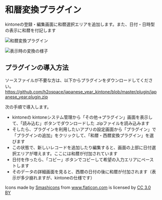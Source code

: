# 和暦変換プラグイン

kintoneの登録・編集画面に和暦選択エリアを追加します。また、日付・日時型の表示に和暦を付記します

![和暦変換プラグイン](img/2017-09-28_21-14-19.png)

![表示時の変換の様子](img/2017-09-28_21-14-37.png)


## プラグインの導入方法

ソースファイルが不要な方は、以下からプラグインをダウンロードしてください。
https://github.com/h2ospace/japanese_year_kintone/blob/master/plugin/japanese_year.plugin.zip

次の手順で導入します。

- kintoneの kintoneシステム管理から「その他→プラグイン」画面を表示して、「読み込む」ボタンでダウンロードした .zipファイルを読み込みます
- そしたら、プラグインを利用したいアプリの設定画面から「プラグイン」で「プラグインの追加」をクリックして、「和暦・西暦変換プラグイン」を選びます
- この状態で、新しいレコードを追加したり編集すると、画面の上部に日付選択エリアが増えます。ここには和暦が付加されています
- 日付を作ったら、「コピー」ボタンでコピーして希望の入力エリアにペーストします
- そのデータの詳細画面を見ると、西暦の日付の後に和暦が付加されます（表示が多少崩れますが、kintoneの仕様です）

<div>Icons made by <a href="https://www.flaticon.com/authors/smashicons" title="Smashicons">Smashicons</a> from <a href="https://www.flaticon.com/" title="Flaticon">www.flaticon.com</a> is licensed by <a href="http://creativecommons.org/licenses/by/3.0/" title="Creative Commons BY 3.0" target="_blank">CC 3.0 BY</a></div>
